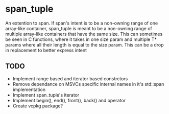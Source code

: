 # span_tuple
An extention to span. If span's intent is to be a non-owning range of one array-like container, span_tuple is meant to be a non-owning range of multiple array-like containers that have the same size. This can sometimes be seen in C functions, where it takes in one size param and multiple T* params where all their length is equal to the size param. This can be a drop in replacement to better express intent

## TODO
- Implement range based and iterator based constrctors
- Remove dependance on MSVCs specific internal names in it's std::span implementation
- Implement span_tuple's iterator
- Implement begin(), end(), front(), back() and operator[]()
- Create vcpkg package?
